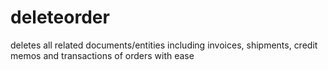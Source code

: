 # deleteorder
deletes all related documents/entities including invoices, shipments, credit memos and transactions of orders with ease
